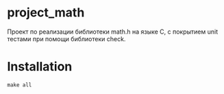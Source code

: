 # project_math
Проект по реализации библиотеки math.h на языке С, с покрытием unit тестами при помощи библиотеки check.

# Installation
```
make all
```
